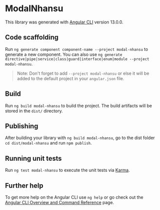 # ModalNhansu

This library was generated with [Angular CLI](https://github.com/angular/angular-cli) version 13.0.0.

## Code scaffolding

Run `ng generate component component-name --project modal-nhansu` to generate a new component. You can also use `ng generate directive|pipe|service|class|guard|interface|enum|module --project modal-nhansu`.
> Note: Don't forget to add `--project modal-nhansu` or else it will be added to the default project in your `angular.json` file. 

## Build

Run `ng build modal-nhansu` to build the project. The build artifacts will be stored in the `dist/` directory.

## Publishing

After building your library with `ng build modal-nhansu`, go to the dist folder `cd dist/modal-nhansu` and run `npm publish`.

## Running unit tests

Run `ng test modal-nhansu` to execute the unit tests via [Karma](https://karma-runner.github.io).

## Further help

To get more help on the Angular CLI use `ng help` or go check out the [Angular CLI Overview and Command Reference](https://angular.io/cli) page.
